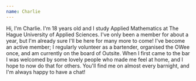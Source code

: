 ```yaml
---
name: Charlie
---
```


Hi, I'm Charlie. I'm 18 years old and I study Applied Mathematics at The Hague University of Applied Sciences. I've 
only been a member for about a year, but I'm already sure I'll be here for many more to come! I've become an active 
member; I regularly volunteer as a bartender, organised the OWee once, and am currently on the board of Outsite. 
When I first came to the bar I was welcomed by some lovely people who made me feel at home, and I hope to now do 
that for others. You'll find me on almost every barnight, and I'm always happy to have a chat!

